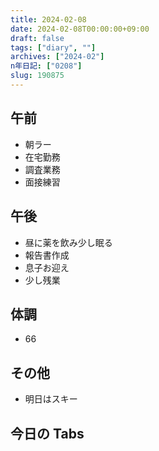 ```yaml
---
title: 2024-02-08
date: 2024-02-08T00:00:00+09:00
draft: false
tags: ["diary", ""]
archives: ["2024-02"]
n年日記: ["0208"]
slug: 190875
---
```


## 午前

- 朝ラー
- 在宅勤務
- 調査業務
- 面接練習

## 午後

- 昼に薬を飲み少し眠る
- 報告書作成
- 息子お迎え
- 少し残業

## 体調

- 66

## その他

- 明日はスキー

## 今日の Tabs
